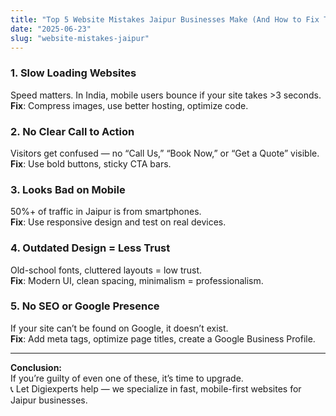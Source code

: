 ```yaml
---
title: "Top 5 Website Mistakes Jaipur Businesses Make (And How to Fix Them)"
date: "2025-06-23"
slug: "website-mistakes-jaipur"
---
```


### 1. Slow Loading Websites  
Speed matters. In India, mobile users bounce if your site takes >3 seconds.  
**Fix**: Compress images, use better hosting, optimize code.

### 2. No Clear Call to Action  
Visitors get confused — no “Call Us,” “Book Now,” or “Get a Quote” visible.  
**Fix**: Use bold buttons, sticky CTA bars.

### 3. Looks Bad on Mobile  
50%+ of traffic in Jaipur is from smartphones.  
**Fix**: Use responsive design and test on real devices.

### 4. Outdated Design = Less Trust  
Old-school fonts, cluttered layouts = low trust.  
**Fix**: Modern UI, clean spacing, minimalism = professionalism.

### 5. No SEO or Google Presence  
If your site can’t be found on Google, it doesn’t exist.  
**Fix**: Add meta tags, optimize page titles, create a Google Business Profile.

---

**Conclusion:**  
If you’re guilty of even one of these, it’s time to upgrade.  
📞 Let Digiexperts help — we specialize in fast, mobile-first websites for Jaipur businesses.  

